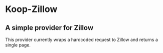 # Koop-Zillow

## A simple provider for Zillow

This provider currently wraps a hardcoded request to Zillow and returns a single page.
